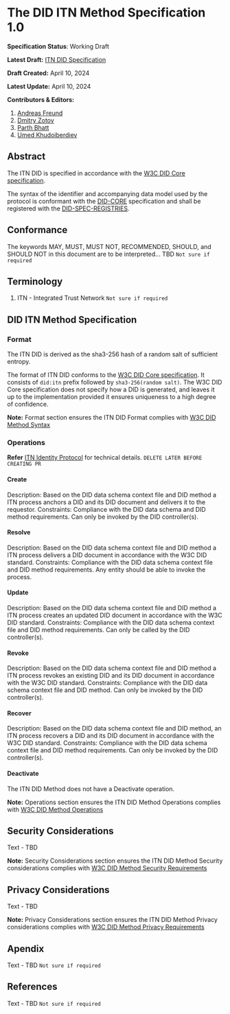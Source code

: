 The DID ITN Method Specification 1.0
==================

**Specification Status**: Working Draft

**Latest Draft:** [ITN DID Specification](https://github.com/itn-trust/itn-did-spec)

**Draft Created:** April 10, 2024

**Latest Update:** April 10, 2024

**Contributors & Editors:**

1. [Andreas Freund](https://github.com/Therecanbeonlyone1969)
2. [Dmitry Zotov](https://github.com/AlexMesser)
3. [Parth Bhatt](https://github.com/bparth24)
4. [Umed Khudoiberdiev](https://github.com/pleerock)


## Abstract

The ITN DID is specified in accordance with the [W3C DID Core specification](https://www.w3.org/TR/did-core/). 

The syntax of the identifier and accompanying data model used by the protocol is conformant with the [DID-CORE](https://www.w3.org/TR/did-core/) specification and shall be registered with the [DID-SPEC-REGISTRIES](https://www.w3.org/TR/did-spec-registries/).


## Conformance

The keywords MAY, MUST, MUST NOT, RECOMMENDED, SHOULD, and SHOULD NOT in this document are to be interpreted... TBD `Not sure if required`

## Terminology

1. ITN - Integrated Trust Network `Not sure if required`

## DID ITN Method Specification

### Format

The ITN DID is derived as the sha3-256 hash of a random salt of sufficient entropy.

The format of ITN DID conforms to the [W3C DID Core specification](https://www.w3.org/TR/did-core/). It consists of `did:itn` prefix followed by `sha3-256(random salt)`. The W3C DID Core specification does not specify how a DID is generated, and leaves it up to the implementation provided it ensures uniqueness to a high degree of confidence.

**Note:** Format section ensures the ITN DID Format complies with [W3C DID Method Syntax](https://w3c.github.io/did-core/#method-syntax)

### Operations

**Refer** [ITN Identity Protocol](https://github.com/itn-trust/itn/tree/master/packages/sdk/agent/src/protocol/itn.mobi/identity/1.0) for technical details. `DELETE LATER BEFORE CREATING PR`


#### Create

Description: Based on the DID data schema context file and DID method a ITN process anchors a DID and its DID document and delivers it to the requestor.
Constraints: Compliance with the DID data schema and DID method requirements. Can only be invoked by the DID controller(s).


#### Resolve

Description: Based on the DID data schema context file and DID method a ITN process delivers a DID document in accordance with the W3C DID standard.
Constraints: Compliance with the DID data schema context file and DID method requirements. Any entity should be able to invoke the process.


#### Update

Description: Based on the DID data schema context file and DID method a ITN process creates an updated DID document in accordance with the W3C DID standard.
Constraints: Compliance with the DID data schema context file and DID method requirements. Can only be called by the DID controller(s).


#### Revoke

Description: Based on the DID data schema context file and DID method a ITN process revokes an existing DID and its DID document in accordance with the W3C DID standard.
Constraints: Compliance with the DID data schema context file and DID method. Can only be invoked by the DID controller(s).


#### Recover

Description: Based on the DID data schema context file and DID method, an ITN process recovers a DID and its DID document in accordance with the W3C DID standard.
Constraints: Compliance with the DID data schema context file and DID method requirements. Can only be invoked by the DID controller(s).


#### Deactivate

The ITN DID Method does not have a Deactivate operation.

**Note:** Operations section ensures the ITN DID Method Operations complies with [W3C DID Method Operations](https://w3c.github.io/did-core/#method-operations)

## Security Considerations

Text - TBD

**Note:** Security Considerations section ensures the ITN DID Method Security considerations complies with [W3C DID Method Security Requirements](https://w3c.github.io/did-core/#security-requirements)

## Privacy Considerations

Text - TBD

**Note:** Privacy Considerations section ensures the ITN DID Method Privacy considerations complies with [W3C DID Method Privacy Requirements](https://w3c.github.io/did-core/#privacy-requirements)

## Apendix

Text - TBD `Not sure if required`

## References

Text - TBD `Not sure if required`